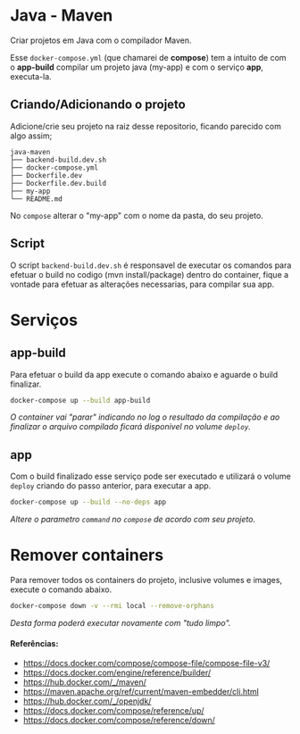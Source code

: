 # Java - Maven

Criar projetos em Java com o compilador Maven.

Esse `docker-compose.yml` (que chamarei de **compose**) tem a intuito de com o **app-build** compilar um projeto java (my-app) e com o serviço **app**, executa-la.

## Criando/Adicionando o projeto
Adicione/crie seu projeto na raiz desse repositorio, ficando parecido com algo assim;

```
java-maven
├── backend-build.dev.sh
├── docker-compose.yml
├── Dockerfile.dev
├── Dockerfile.dev.build
├── my-app
└── README.md
```
No `compose` alterar o "my-app" com o nome da pasta, do seu projeto.

## Script
O script `backend-build.dev.sh` é responsavel de executar os comandos para efetuar o build no codigo (mvn install/package) dentro do container, fique a vontade para efetuar as alterações necessarias, para compilar sua app.

# Serviços

## app-build

Para efetuar o build da app execute o comando abaixo e aguarde o build finalizar.

```bash
docker-compose up --build app-build
```

_O container vai "parar" indicando no log o resultado da compilação e ao finalizar o arquivo compilado ficará disponivel no volume `deploy`._

## app

Com o build finalizado esse serviço pode ser executado e utilizará o volume `deploy` criando do passo anterior, para executar a app.

```bash
docker-compose up --build --no-deps app
```
_Altere o parametro `command` no `compose` de acordo com seu projeto._

# Remover containers

Para remover todos os containers do projeto, inclusive volumes e images, execute o comando abaixo.
```bash
docker-compose down -v --rmi local --remove-orphans
```
_Desta forma poderá executar novamente com "tudo limpo"._

#### Referências:

- https://docs.docker.com/compose/compose-file/compose-file-v3/
- https://docs.docker.com/engine/reference/builder/
- https://hub.docker.com/_/maven/
- https://maven.apache.org/ref/current/maven-embedder/cli.html
- https://hub.docker.com/_/openjdk/
- https://docs.docker.com/compose/reference/up/
- https://docs.docker.com/compose/reference/down/
